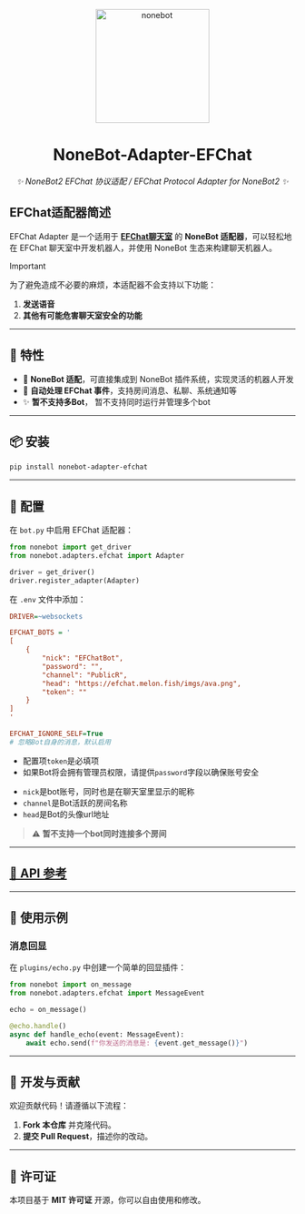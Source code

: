 <p align="center">
  <a href="https://nonebot.dev/"><img src="https://nonebot.dev/logo.png" width="200" height="200" alt="nonebot"></a>
</p>

<div align="center">

# NoneBot-Adapter-EFChat

_✨ NoneBot2 EFChat 协议适配 / EFChat Protocol Adapter for NoneBot2 ✨_

</div>

## EFChat适配器简述

EFChat Adapter 是一个适用于 **[EFChat聊天室](https://efchat.melon.fish)** 的 **NoneBot 适配器**，可以轻松地在 EFChat 聊天室中开发机器人，并使用 NoneBot 生态来构建聊天机器人。

> [!IMPORTANT]
>
> 为了避免造成不必要的麻烦，本适配器不会支持以下功能：
> 1. **发送语音**
> 2. **其他有可能危害聊天室安全的功能**

---

## 🚀 特性
- 🔌 **NoneBot 适配**，可直接集成到 NoneBot 插件系统，实现灵活的机器人开发
- 📡 **自动处理 EFChat 事件**，支持房间消息、私聊、系统通知等
- ✨ **暂不支持多Bot**， 暂不支持同时运行并管理多个bot

---

## 📦 安装
```bash
pip install nonebot-adapter-efchat
```
---

## 🔧 配置
在 `bot.py` 中启用 EFChat 适配器：
```python
from nonebot import get_driver
from nonebot.adapters.efchat import Adapter

driver = get_driver()
driver.register_adapter(Adapter)
```

在 `.env` 文件中添加：
```ini
DRIVER=~websockets

EFCHAT_BOTS = '
[
    {
        "nick": "EFChatBot",
        "password": "",
        "channel": "PublicR",
        "head": "https://efchat.melon.fish/imgs/ava.png",
        "token": ""
    }
]
'

EFCHAT_IGNORE_SELF=True
# 忽略Bot自身的消息，默认启用
```
* 配置项`token`是必填项
* 如果Bot将会拥有管理员权限，请提供`password`字段以确保账号安全
- `nick`是bot账号，同时也是在聊天室里显示的昵称
- `channel`是Bot活跃的房间名称
- `head`是Bot的头像url地址

> ⚠️ **暂不支持一个bot同时连接多个房间**

---

## [📖 API 参考](api.md)

---

## 💬 使用示例

### **消息回显**
在 `plugins/echo.py` 中创建一个简单的回显插件：
```python
from nonebot import on_message
from nonebot.adapters.efchat import MessageEvent

echo = on_message()

@echo.handle()
async def handle_echo(event: MessageEvent):
    await echo.send(f"你发送的消息是: {event.get_message()}")
```

---

## 🔨 开发与贡献
欢迎贡献代码！请遵循以下流程：
1. **Fork 本仓库** 并克隆代码。
2. **提交 Pull Request**，描述你的改动。

---

## 📜 许可证
本项目基于 **MIT 许可证** 开源，你可以自由使用和修改。
